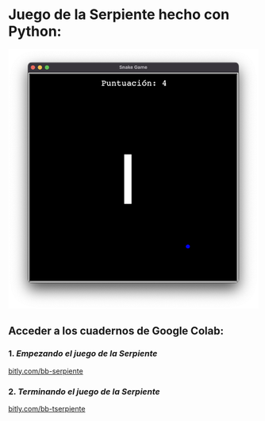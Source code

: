 # **Juego de la Serpiente hecho con Python**:

![Imagen del juego del Snake](/static/snake.png?raw=true)

## Acceder a los cuadernos de Google Colab:
### 1. *Empezando el juego de la Serpiente*
[bitly.com/bb-serpiente](bit.ly/bb-serpiente)


### 2. *Terminando el juego de la Serpiente*
[bitly.com/bb-tserpiente](bit.ly/bb-tserpiente)



